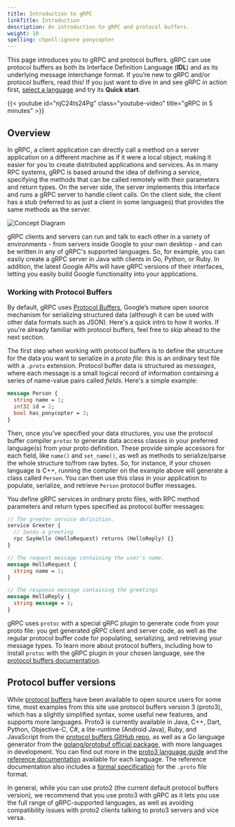 ```yaml
---
title: Introduction to gRPC
linkTitle: Introduction
description: An introduction to gRPC and protocol buffers.
weight: 10
spelling: cSpell:ignore ponycopter
---
```


This page introduces you to gRPC and protocol buffers. gRPC can use
protocol buffers as both its Interface Definition Language (**IDL**) and as its underlying message
interchange format. If you’re new to gRPC and/or protocol buffers, read this!
If you just want to dive in and see gRPC in action first,
[select a language](/docs/languages/) and try its **Quick start**.

{{< youtube id="njC24ts24Pg" class="youtube-video" title="gRPC in 5 minutes" >}}

## Overview

In gRPC, a client application can directly call a method on a server application
on a different machine as if it were a local object, making it easier for you to
create distributed applications and services. As in many RPC systems, gRPC is
based around the idea of defining a service, specifying the methods that can be
called remotely with their parameters and return types. On the server side, the
server implements this interface and runs a gRPC server to handle client calls.
On the client side, the client has a stub (referred to as just a client in some
languages) that provides the same methods as the server.

![Concept Diagram](/img/landing-2.svg)

gRPC clients and servers can run and talk to each other in a variety of
environments - from servers inside Google to your own desktop - and can be
written in any of gRPC's supported languages. So, for example, you can easily
create a gRPC server in Java with clients in Go, Python, or Ruby. In addition,
the latest Google APIs will have gRPC versions of their interfaces, letting you
easily build Google functionality into your applications.

### Working with Protocol Buffers

By default, gRPC uses [Protocol Buffers][], Google’s
mature open source mechanism for serializing structured data (although it
can be used with other data formats such as JSON). Here's a quick intro to how
it works. If you're already familiar with protocol buffers, feel free to skip
ahead to the next section.

The first step when working with protocol buffers is to define the structure
for the data you want to serialize in a *proto file*: this is an ordinary text
file with a `.proto` extension. Protocol buffer data is structured as
*messages*, where each message is a small logical record of information
containing a series of name-value pairs called *fields*. Here's a simple
example:

```proto
message Person {
  string name = 1;
  int32 id = 2;
  bool has_ponycopter = 3;
}
```

Then, once you've specified your data structures, you use the protocol buffer
compiler `protoc` to generate data access classes in your preferred language(s)
from your proto definition. These provide simple accessors for each field,
like `name()` and `set_name()`, as well as methods to serialize/parse
the whole structure to/from raw bytes. So, for instance, if your chosen
language is C++, running the compiler on the example above will generate a
class called `Person`. You can then use this class in your application to
populate, serialize, and retrieve `Person` protocol buffer messages.

You define gRPC services
in ordinary proto files, with RPC method parameters and return types specified as
protocol buffer messages:

```proto
// The greeter service definition.
service Greeter {
  // Sends a greeting
  rpc SayHello (HelloRequest) returns (HelloReply) {}
}

// The request message containing the user's name.
message HelloRequest {
  string name = 1;
}

// The response message containing the greetings
message HelloReply {
  string message = 1;
}
```

gRPC uses `protoc` with a special gRPC plugin to
generate code from your proto file: you get
generated gRPC client and server code, as well as the regular protocol buffer
code for populating, serializing, and retrieving your message types. To learn more about protocol buffers, including how to install `protoc` with the
gRPC plugin in your chosen language, see the [protocol buffers documentation][protocol buffers].

## Protocol buffer versions

While [protocol buffers][] have been available to open source users for some time,
most examples from this site use protocol buffers version 3 (proto3), which has
a slightly simplified syntax, some useful new features, and supports more
languages. Proto3 is currently available in Java, C++, Dart, Python,
Objective-C, C#, a lite-runtime (Android Java), Ruby, and JavaScript from the
[protocol buffers GitHub repo][], as well as a Go language generator from the
[golang/protobuf official package][], with more languages in development. You can
find out more in the [proto3 language guide][] and the [reference
documentation][] available for each language. The reference documentation also
includes a [formal specification][] for the `.proto` file format.

In general, while you can use proto2 (the current default protocol buffers
version), we recommend that you use proto3 with gRPC as it lets you use the
full range of gRPC-supported languages, as well as avoiding compatibility
issues with proto2 clients talking to proto3 servers and vice versa.

[formal specification]: https://protobuf.dev/reference/protobuf/proto3-spec
[golang/protobuf official package]: https://pkg.go.dev/google.golang.org/protobuf
[proto3 language guide]: https://protobuf.dev/programming-guides/proto3
[protocol buffers GitHub repo]: https://github.com/google/protobuf/releases
[protocol buffers]: https://protobuf.dev/overview
[reference documentation]: https://protobuf.dev/reference
